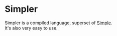 # Simpler

Simpler is a compiled language, superset of [Simple](https://github.com/JuniorBecari10/Simple). <br>
It's also very easy to use.